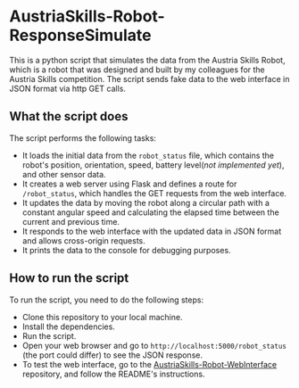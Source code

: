 # AustriaSkills-Robot-ResponseSimulate
This is a python script that simulates the data from the Austria Skills Robot, which is a robot that was designed and built by my colleagues for the Austria Skills competition. The script sends fake data to the web interface in JSON format via http GET calls.

## What the script does

The script performs the following tasks:

- It loads the initial data from the `robot_status` file, which contains the robot's position, orientation, speed, battery level(*not implemented yet*), and other sensor data.
- It creates a web server using Flask and defines a route for `/robot_status`, which handles the GET requests from the web interface.
- It updates the data by moving the robot along a circular path with a constant angular speed and calculating the elapsed time between the current and previous time.
- It responds to the web interface with the updated data in JSON format and allows cross-origin requests.
- It prints the data to the console for debugging purposes.

## How to run the script

To run the script, you need to do the following steps:

- Clone this repository to your local machine.
- Install the dependencies.
- Run the script.
- Open your web browser and go to `http://localhost:5000/robot_status` (the port could differ) to see the JSON response.
- To test the web interface, go to the [AustriaSkills-Robot-WebInterface](https://github.com/H0lz3r-x64/AustriaSkills-Robot-WebInterface) repository, and follow the README's instructions.
